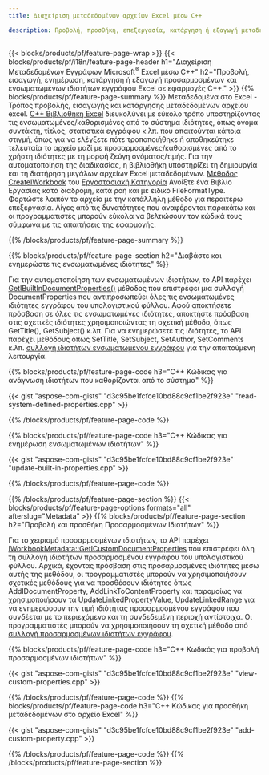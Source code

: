 ```yaml
---
title: Διαχείριση μεταδεδομένων αρχείων Excel μέσω C++

description: Προβολή, προσθήκη, επεξεργασία, κατάργηση ή εξαγωγή μεταδεδομένων αρχείων Excel χρησιμοποιώντας τη βιβλιοθήκη C++
---
```

{{< blocks/products/pf/feature-page-wrap >}}
{{< blocks/products/pf/i18n/feature-page-header h1="Διαχείριση Μεταδεδομένων Εγγράφων Microsoft<sup>&reg;</sup> Excel μέσω C++" h2="Προβολή, εισαγωγή, ενημέρωση, κατάργηση ή εξαγωγή προσαρμοσμένων και ενσωματωμένων ιδιοτήτων εγγράφου Excel σε εφαρμογές C++." >}}
{{% blocks/products/pf/feature-page-summary %}}
Μεταδεδομένα στο Excel - Τρόπος προβολής, εισαγωγής και κατάργησης μεταδεδομένων αρχείου excel. [C++ Βιβλιοθήκη Excel](/cells/cpp/) διευκολύνει με εύκολο τρόπο υποστηρίζοντας τις ενσωματωμένες/καθορισμένες από το σύστημα ιδιότητες, όπως όνομα συντάκτη, τίτλος, στατιστικά εγγράφου κ.λπ. που απαιτούνται κάποια στιγμή, όπως για να ελέγξετε πότε τροποποιήθηκε ή αποθηκεύτηκε τελευταία το αρχείο μαζί με προσαρμοσμένες/καθορισμένες από το χρήστη ιδιότητες με τη μορφή ζεύγη ονόματος/τιμής. Για την αυτοματοποίηση της διαδικασίας, η βιβλιοθήκη υποστηρίζει τη δημιουργία και τη διατήρηση μεγάλων αρχείων Excel μεταδεδομένων. [Μέθοδος CreateIWorkbook](https://reference.aspose.com/cells/cpp/class/aspose.cells.factory#a93f7282b976d2a001d44198dedaceee8) του [Εργοστασιακή Κατηγορία](https://reference.aspose.com/cells/cpp/class/aspose.cells.factory) Ανοίξτε ένα Βιβλίο Εργασίας κατά διαδρομή, κατά ροή και με ειδικό FileFormatType. Φορτώστε λοιπόν το αρχείο με την κατάλληλη μέθοδο για περαιτέρω επεξεργασία. Λίγες από τις δυνατότητες που αναφέρονται παρακάτω και οι προγραμματιστές μπορούν εύκολα να βελτιώσουν τον κώδικά τους σύμφωνα με τις απαιτήσεις της εφαρμογής. 
 
{{% /blocks/products/pf/feature-page-summary %}}

{{% blocks/products/pf/feature-page-section h2="Διαβάστε και ενημερώστε τις ενσωματωμένες ιδιότητες" %}}

Για την αυτοματοποίηση των ενσωματωμένων ιδιοτήτων, το API παρέχει [GetIBuiltInDocumentProperties()](https://reference.aspose.com/cells/cpp/class/aspose.cells.metadata.i_workbook_metadata) μέθοδος που επιστρέφει μια συλλογή DocumentProperties που αντιπροσωπεύει όλες τις ενσωματωμένες ιδιότητες εγγράφου του υπολογιστικού φύλλου. Αφού αποκτήσετε πρόσβαση σε όλες τις ενσωματωμένες ιδιότητες, αποκτήστε πρόσβαση στις σχετικές ιδιότητες χρησιμοποιώντας τη σχετική μέθοδο, όπως GetTitle(), GetSubject() κ.λπ. Για να ενημερώσετε τις ιδιότητες, το API παρέχει μεθόδους όπως SetTitle, SetSubject, SetAuthor, SetComments κ.λπ. [συλλογή ιδιοτήτων ενσωματωμένου εγγράφου](https://reference.aspose.com/cells/cpp/class/aspose.cells.properties.i_built_in_document_property_collection) για την απαιτούμενη λειτουργία.

{{% blocks/products/pf/feature-page-code h3="C++ Κώδικας για ανάγνωση ιδιοτήτων που καθορίζονται από το σύστημα" %}}

{{< gist "aspose-com-gists" "d3c95be1fcfce10bd88c9cf1be2f923e" "read-system-defined-properties.cpp" >}}

{{% /blocks/products/pf/feature-page-code %}}

{{% blocks/products/pf/feature-page-code h3="C++ Κώδικας για ενημέρωση ενσωματωμένων ιδιοτήτων" %}}

{{< gist "aspose-com-gists" "d3c95be1fcfce10bd88c9cf1be2f923e" "update-built-in-properties.cpp" >}}

{{% /blocks/products/pf/feature-page-code %}}


{{% /blocks/products/pf/feature-page-section %}}
{{< blocks/products/pf/feature-page-options formats="all" afterslug="Metadata" >}}
{{% blocks/products/pf/feature-page-section h2="Προβολή και προσθήκη Προσαρμοσμένων Ιδιοτήτων" %}}

Για το χειρισμό προσαρμοσμένων ιδιοτήτων, το API παρέχει [IWorkbookMetadata::GetICustomDocumentProperties](https://reference.aspose.com/cells/cpp/class/aspose.cells.metadata.i_workbook_metadata#a69f0226813ce18c03ebc13b8ca691e79) που επιστρέφει όλη τη συλλογή ιδιοτήτων προσαρμοσμένου εγγράφου του υπολογιστικού φύλλου. Αρχικά, έχοντας πρόσβαση στις προσαρμοσμένες ιδιότητες μέσω αυτής της μεθόδου, οι προγραμματιστές μπορούν να χρησιμοποιήσουν σχετικές μεθόδους για να προσθέσουν ιδιότητες όπως AddIDocumentProperty, AddLinkToContentProperty και παρομοίως να χρησιμοποιήσουν τα UpdateLinkedPropertyValue, UpdateLinkedRange για να ενημερώσουν την τιμή ιδιότητας προσαρμοσμένου εγγράφου που συνδέεται με το περιεχόμενο και τη συνδεδεμένη περιοχή αντίστοιχα. Οι προγραμματιστές μπορούν να χρησιμοποιήσουν τη σχετική μέθοδο από [συλλογή προσαρμοσμένων ιδιοτήτων εγγράφου](https://reference.aspose.com/cells/cpp/class/aspose.cells.properties.i_custom_document_property_collection).

{{% blocks/products/pf/feature-page-code h3="C++ Κωδικός για προβολή προσαρμοσμένων ιδιοτήτων" %}}

{{< gist "aspose-com-gists" "d3c95be1fcfce10bd88c9cf1be2f923e" "view-custom-properties.cpp" >}}

{{% /blocks/products/pf/feature-page-code %}}
{{% blocks/products/pf/feature-page-code h3="C++ Κώδικας για προσθήκη μεταδεδομένων στο αρχείο Excel" %}}

{{< gist "aspose-com-gists" "d3c95be1fcfce10bd88c9cf1be2f923e" "add-custom-property.cpp" >}}

{{% /blocks/products/pf/feature-page-code %}}
{{% /blocks/products/pf/feature-page-section %}}
